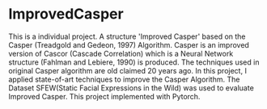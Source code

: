 # ImprovedCasper
This is a individual project. A structure 'Improved Casper' based on the Casper (Treadgold and Gedeon, 1997) Algorithm. Casper is an improved version of Cascor (Cascade Correlation) which is a Neural Network structure (Fahlman and Lebiere, 1990) is produced. The techniques used in original Casper algorithm are old claimed 20 years ago. In this project, I applied state-of-art techniques to improve the Casper Algorithm. The Dataset SFEW(Static Facial Expressions in the Wild) was used to evaluate Improved Casper. This project implemented with Pytorch.
